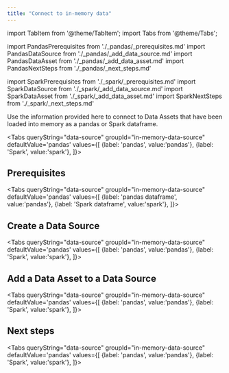 ```yaml
---
title: "Connect to in-memory data"
---
```

import TabItem from '@theme/TabItem';
import Tabs from '@theme/Tabs';

import PandasPrerequisites from './_pandas/_prerequisites.md'
import PandasDataSource from './_pandas/_add_data_source.md'
import PandasDataAsset from './_pandas/_add_data_asset.md'
import PandasNextSteps from './_pandas/_next_steps.md'

import SparkPrerequisites from './_spark/_prerequisites.md'
import SparkDataSource from './_spark/_add_data_source.md'
import SparkDataAsset from './_spark/_add_data_asset.md'
import SparkNextSteps from './_spark/_next_steps.md'

Use the information provided here to connect to Data Assets that have been loaded into memory as a pandas or Spark dataframe.

<Tabs
  queryString="data-source"
  groupId="in-memory-data-source"
  defaultValue='pandas'
  values={[
  {label: 'pandas', value:'pandas'},
  {label: 'Spark', value:'spark'},
  ]}>

  <TabItem value="pandas">
  </TabItem>

  <TabItem value="spark">
  </TabItem>

</Tabs>

## Prerequisites

<Tabs
  queryString="data-source"
  groupId="in-memory-data-source"
  defaultValue='pandas'
  values={[
  {label: 'pandas dataframe', value:'pandas'},
  {label: 'Spark dataframe', value:'spark'},
  ]}>

  <TabItem value="pandas">
<PandasPrerequisites/>
  </TabItem>

  <TabItem value="spark">
<SparkPrerequisites/>
  </TabItem>

</Tabs>

## Create a Data Source

<Tabs
  queryString="data-source"
  groupId="in-memory-data-source"
  defaultValue='pandas'
  values={[
  {label: 'pandas', value:'pandas'},
  {label: 'Spark', value:'spark'},
  ]}>

  <TabItem value="pandas">
<PandasDataSource/>
  </TabItem>

  <TabItem value="spark">
<SparkDataSource/>
  </TabItem>

</Tabs>

## Add a Data Asset to a Data Source

<Tabs
  queryString="data-source"
  groupId="in-memory-data-source"
  defaultValue='pandas'
  values={[
  {label: 'pandas', value:'pandas'},
  {label: 'Spark', value:'spark'},
  ]}>

  <TabItem value="pandas">
<PandasDataAsset/>
  </TabItem>

  <TabItem value="spark">
<SparkDataSource/>
  </TabItem>

</Tabs>

## Next steps

<Tabs
  queryString="data-source"
  groupId="in-memory-data-source"
  defaultValue='pandas'
  values={[
  {label: 'pandas', value:'pandas'},
  {label: 'Spark', value:'spark'},
  ]}>

  <TabItem value="pandas">
<PandasNextSteps/>
  </TabItem>

  <TabItem value="spark">
<SparkNextSteps/>
  </TabItem>

</Tabs>